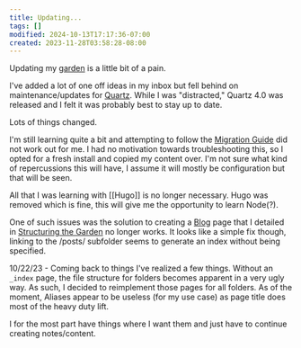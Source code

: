 ```yaml
---
title: Updating...
tags: []
modified: 2024-10-13T17:17:36-07:00
created: 2023-11-28T03:58:28-08:00
---
```

Updating my [garden](Resource/wiki/web%20design/Digital%20Garden) is a little bit of a pain. 

I've added a lot of one off ideas in my inbox but fell behind on maintenance/updates for [Quartz](Resource/wiki/web%20design/Quartz.md). 
While I was "distracted," Quartz 4.0 was released and I felt it was probably best to stay up to date.

Lots of things changed.

I'm still learning quite a bit and attempting to follow the [Migration Guide](https://quartz.jzhao.xyz/migrating-from-Quartz-3) did not work out for me. 
I had no motivation towards troubleshooting this, so I opted for a fresh install and copied my content over. 
I'm not sure what kind of repercussions this will have, I assume it will mostly be configuration but that will be seen.

All that I was learning with [[Hugo]] is no longer necessary. 
Hugo was removed which is fine, this will give me the opportunity to learn Node(?). 

One of such issues was the solution to creating a [Blog](Areas/blog/posts/) page that I detailed in [Structuring the Garden](Areas/blog/posts/Structuring%20the%20Garden.md) no longer works. It looks like a simple fix though, linking to the /posts/ subfolder seems to generate an index without being specified. 

10/22/23 - 
Coming back to things I've realized a few things.
Without an `_index` page, the file structure for folders becomes apparent in a very ugly way. 
As such, I decided to reimplement those pages for all folders. 
As of the moment, Aliases appear to be useless (for my use case) as page title does most of the heavy duty lift.

I for the most part have things where I want them and just have to continue creating notes/content. 